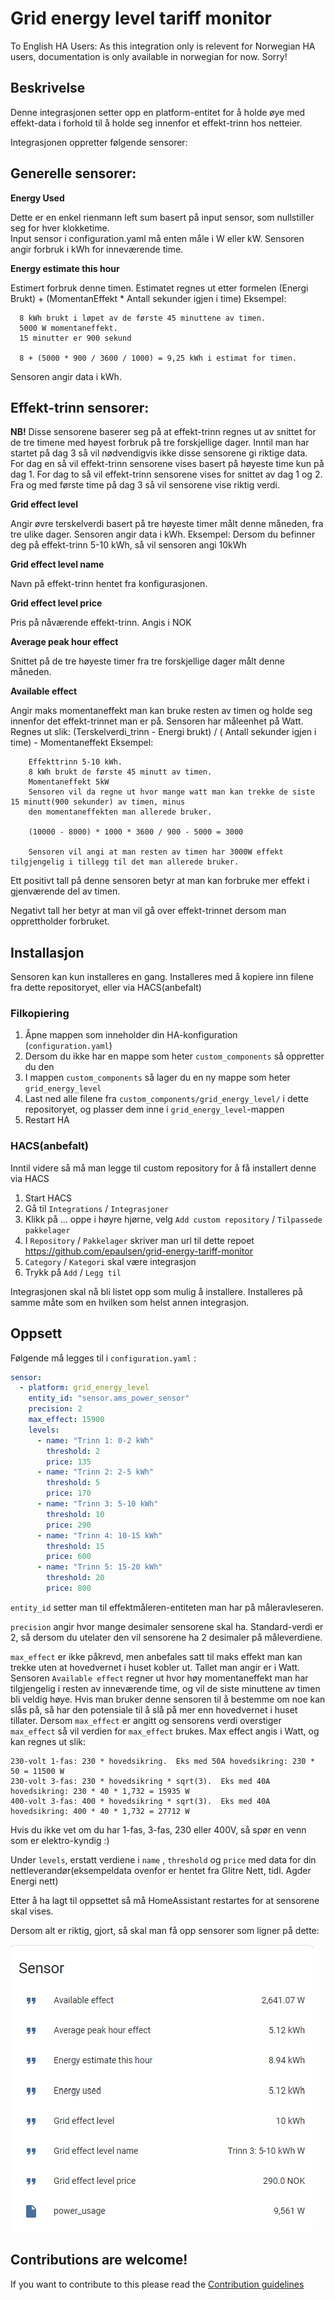 # Grid energy level tariff monitor

To English HA Users: As this integration only is relevent for Norwegian HA users, documentation is only available in norwegian for now.  Sorry!


## Beskrivelse
Denne integrasjonen setter opp en platform-entitet for å holde øye med effekt-data i forhold til å holde seg innenfor et effekt-trinn hos netteier.

Integrasjonen oppretter følgende sensorer:

## Generelle sensorer:

**Energy Used**

  Dette er en enkel rienmann left sum basert på input sensor, som nullstiller seg for hver klokketime.  
  Input sensor i configuration.yaml må enten måle i W eller kW.  Sensoren angir forbruk i kWh for inneværende time.

**Energy estimate this hour**

  Estimert forbruk denne timen.  Estimatet regnes ut etter formelen (Energi Brukt) + (MomentanEffekt * Antall sekunder igjen i time)
  Eksempel: 
  
```
  8 kWh brukt i løpet av de første 45 minuttene av timen.  
  5000 W momentaneffekt.  
  15 minutter er 900 sekund
  
  8 + (5000 * 900 / 3600 / 1000) = 9,25 kWh i estimat for timen.
```

  Sensoren angir data i kWh.
  
## Effekt-trinn sensorer:
**NB!** Disse sensorene baserer seg på at effekt-trinn regnes ut av snittet for de tre timene med høyest forbruk på tre forskjellige dager.
Inntil man har startet på dag 3 så vil nødvendigvis ikke disse sensorene gi riktige data.  
For dag en så vil effekt-trinn sensorene vises basert på høyeste time kun på dag 1.
For dag to så vil effekt-trinn sensorene vises for snittet av dag 1 og 2.  
Fra og med første time på dag 3 så vil sensorene vise riktig verdi.

**Grid effect level**

  Angir øvre terskelverdi basert på tre høyeste timer målt denne måneden, fra tre ulike dager.
  Sensoren angir data i kWh.  Eksempel: Dersom du befinner deg på effekt-trinn 5-10 kWh, så vil sensoren angi 10kWh

**Grid effect level name**

  Navn på effekt-trinn hentet fra konfigurasjonen.
  


**Grid effect level price**

  Pris på nåværende effekt-trinn.  Angis i NOK


**Average peak hour effect**

  Snittet på de tre høyeste timer fra tre forskjellige dager målt denne måneden.
  
**Available effect**

  Angir maks momentaneffekt man kan bruke resten av timen og holde seg innenfor det effekt-trinnet man er på.
  Sensoren har måleenhet på Watt.
  Regnes ut slik: (Terskelverdi_trinn - Energi brukt) / ( Antall sekunder igjen i time) - Momentaneffekt
  Eksempel:

```
    Effekttrinn 5-10 kWh.
    8 kWh brukt de første 45 minutt av timen.
    Momentaneffekt 5kW
    Sensoren vil da regne ut hvor mange watt man kan trekke de siste 15 minutt(900 sekunder) av timen, minus
    den momentaneffekten man allerede bruker.
    
    (10000 - 8000) * 1000 * 3600 / 900 - 5000 = 3000

    Sensoren vil angi at man resten av timen har 3000W effekt tilgjengelig i tillegg til det man allerede bruker.
```
Ett positivt tall på denne sensoren betyr at man kan forbruke mer effekt i gjenværende del av timen. 

Negativt tall her betyr at man vil gå over effekt-trinnet dersom man opprettholder forbruket.


## Installasjon

Sensoren kan kun installeres en gang.  Installeres med å kopiere inn filene fra dette repositoryet, eller via HACS(anbefalt)

### Filkopiering

1.  Åpne mappen som inneholder din HA-konfiguration (`configuration.yaml`)
2.  Dersom du ikke har en mappe som heter `custom_components` så oppretter du den
3.  I mappen `custom_components` så lager du en ny mappe som heter `grid_energy_level`
4.  Last ned alle filene fra `custom_components/grid_energy_level/` i dette repositoryet, og plasser dem inne i `grid_energy_level`-mappen
5.  Restart HA

### HACS(anbefalt)
Inntil videre så må man legge til custom repository for å få installert denne via HACS

1.  Start HACS
2.  Gå til `Integrations` / `Integrasjoner`
3.  Klikk på ... oppe i høyre hjørne, velg `Add custom repository` / `Tilpassede pakkelager`
4.  I `Repository` / `Pakkelager` skriver man url til dette repoet
    https://github.com/epaulsen/grid-energy-tariff-monitor
5.  `Category` / `Kategori` skal være integrasjon
6.  Trykk på `Add` / `Legg til`

Integrasjonen skal nå bli listet opp som mulig å installere.  Installeres på samme måte som en hvilken som helst annen integrasjon.

## Oppsett

Følgende må legges til i `configuration.yaml` :

```yaml
sensor:
  - platform: grid_energy_level
    entity_id: "sensor.ams_power_sensor"
    precision: 2
    max_effect: 15900
    levels:
      - name: "Trinn 1: 0-2 kWh"
        threshold: 2
        price: 135
      - name: "Trinn 2: 2-5 kWh"
        threshold: 5
        price: 170
      - name: "Trinn 3: 5-10 kWh"
        threshold: 10
        price: 290
      - name: "Trinn 4: 10-15 kWh"
        threshold: 15
        price: 600
      - name: "Trinn 5: 15-20 kWh"
        threshold: 20
        price: 800
```
`entity_id` setter man til effektmåleren-entiteten man har på måleravleseren.

`precision` angir hvor mange desimaler sensorene skal ha.  Standard-verdi er 2, så dersom du utelater den vil sensorene ha 2 desimaler på måleverdiene.

`max_effect` er ikke påkrevd, men anbefales satt til maks effekt man kan trekke uten at hovedvernet i huset kobler ut.  Tallet man angir er i Watt.
Sensoren `Available effect` regner ut hvor høy momentaneffekt man har tilgjengelig i resten av inneværende time, og vil de siste minuttene av timen bli veldig høye.
Hvis man bruker denne sensoren til å bestemme om noe kan slås på, så har den potensiale til å slå på mer enn hovedvernet i huset tillater.
Dersom `max_effect` er angitt og sensorens verdi overstiger `max_effect` så vil verdien for `max_effect` brukes.
Max effect angis i Watt, og kan regnes ut slik:

```
230-volt 1-fas: 230 * hovedsikring.  Eks med 50A hovedsikring: 230 * 50 = 11500 W
230-volt 3-fas: 230 * hovedsikring * sqrt(3).  Eks med 40A hovedsikring: 230 * 40 * 1,732 = 15935 W
400-volt 3-fas: 400 * hovedsikring * sqrt(3).  Eks med 40A hovedsikring: 400 * 40 * 1,732 = 27712 W
```

Hvis du ikke vet om du har 1-fas, 3-fas, 230 eller 400V, så spør en venn som er elektro-kyndig :)


Under `levels`, erstatt verdiene i  `name` , `threshold` og `price` med data for din nettleverandør(eksempeldata ovenfor er hentet fra Glitre Nett, tidl. Agder Energi nett)

Etter å ha lagt til oppsettet så må HomeAssistant restartes for at sensorene skal vises.

Dersom alt er riktig, gjort, så skal  man få opp sensorer som ligner på dette:


![Example](./sensor_example.png)





## Contributions are welcome!

If you want to contribute to this please read the [Contribution guidelines](CONTRIBUTING.md)
